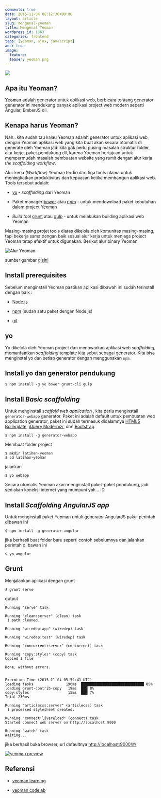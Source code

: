 ```yaml
---
comments: true
date: 2015-11-04 06:12:30+00:00
layout: article
slug: mengenal-yeoman
title: Mengenal Yeoman !
wordpress_id: 1363
categories: frontend
tags: [yeoman, ajax, javascript]
ads: true
image:
  feature:
  teaser: yeoman.png
---
```


![](http://i66.tinypic.com/2ytw4g2.jpg)

## Apa itu Yeoman?

[Yeoman](http://yeoman.io/) adalah generator untuk aplikasi web, berbicara tentang generator generator ini mendukung banyak aplikasi project web modern seperti Angular, EmberJS dll.


## Kenapa harus Yeoman?



Nah.. kita sudah tau kalau Yeoman adalah generator untuk aplikasi web, dengan Yeoman aplikasi web yang kita buat akan secara otomatis di generate oleh Yoeman jadi kita gak perlu pusing masalah struktur folder, alur kerja, paket pendukung dll, karena Yoeman bertujuan untuk mempermudah masalah pembuatan website yang rumit dengan alur kerja _the scaffolding workflow_.

<!-- more -->

Alur kerja _(Workflow)_ Yeoman terdiri dari tiga tools utama untuk meningkatkan produktivitas dan kepuasan ketika membangun aplikasi web. Tools tersebut adalah:





  * [yo](https://github.com/yeoman/yo) - _scaffolding_ dari Yeoman


  * Paket manager [bower](http://bower.io/) atau [npm](https://www.npmjs.com/) - untuk mendownload paket kebutuhan dalam project Yeoman


  * _Build tool_ [grunt](http://gruntjs.com/) atau [gulp](http://gulpjs.com/) - untuk melakukan building aplikasi web Yeoman



Masing-masing projet tools diatas dikelola oleh komunitas masing-masing, tapi bekerja sama dengan baik sesuai alur kerja untuk menjaga project Yeoman tetap efektif untuk digunakan. Berikut alur binary Yeoman

![Alur Yeoman](http://slicejack.com/shared/content/uploads/2015/01/workflow.c3cc.jpg)

sumber gambar [disini](http://slicejack.com/)



## [](https://github.com/timposu/source-kode-tutorial/tree/master/yeoman#install-prerequisites)Install prerequisites



Sebelum menginstall Yeoman pastikan aplikasi dibawah ini sudah terinstall dengan baik :





  * [Node.js](https://nodejs.org/)


  * [npm](https://www.npmjs.com/) (sudah satu paket dengan Node.js)


  * [git](https://git-scm.com/)





## [](https://github.com/timposu/source-kode-tutorial/tree/master/yeoman#yo)yo



Yo dikelola oleh Yeoman project dan menawarkan aplikasi web _scaffolding_, memanfaatkan _scaffolding_ template kita sebut sebagai generator. Kita bisa menginstal yo dan setiap generator dengan menggunakan `npm`.



## [](https://github.com/timposu/source-kode-tutorial/tree/master/yeoman#install-yo-dan-generator-pendukung)Install yo dan generator pendukung





    $ npm install -g yo bower grunt-cli gulp








## [](https://github.com/timposu/source-kode-tutorial/tree/master/yeoman#install-basic-scaffolding)Install _Basic scaffolding_



Untuk menginstall _scaffold web application_ , kita perlu menginstall `generator-webapp` generator. Paket ini adalah default untuk pembuatan web application generator, paket ini sudah termasuk didalamnya [HTML5 Boilerplate](https://html5boilerplate.com/), [jQuery](http://jquery.com/),[Modernizr](http://modernizr.com/), dan [Bootstrap](http://getbootstrap.com/).



    $ npm install -g generator-webapp




Membuat folder project



    $ mkdir latihan-yeoman
    $ cd latihan-yeoman




jalankan



    $ yo webapp




Secara otomatis Yeoman akan menginstall paket-paket pendukung, jadi sediakan koneksi internet yang mumpuni yah... :D



## [](https://github.com/timposu/source-kode-tutorial/tree/master/yeoman#install-scaffolding-angularjs-app)Install _Scaffolding AngularJS app_



Untuk menginstall paket Yeoman untuk generator AngularJS pakai perintah dibawah ini



    $ npm install -g generator-angular




jika berhasil buat folder baru seperti contoh sebelumnya dan jalankan perintah di bawah ini



    $ yo angular






## [](https://github.com/timposu/source-kode-tutorial/tree/master/yeoman#grunt)Grunt



Menjalankan aplikasi dengan grunt



    $ grunt serve




output






    Running "serve" task

    Running "clean:server" (clean) task
     1 path cleaned.

    Running "wiredep:app" (wiredep) task

    Running "wiredep:test" (wiredep) task

    Running "concurrent:server" (concurrent) task

    Running "copy:styles" (copy) task
    Copied 1 file

    Done, without errors.


    Execution Time (2015-11-04 05:52:41 UTC)
    loading tasks               196ms  █████████████████████████████ 85%
    loading grunt-contrib-copy   19ms  ███ 8%
    copy:styles                  15ms  ███ 7%
    Total 230ms

    Running "articlecss:server" (articlecss) task
     1 processed stylesheet created.

    Running "connect:livereload" (connect) task
    Started connect web server on http://localhost:9000

    Running "watch" task
    Waiting...









jika berhasil buka browser, url defaultnya [http://localhost:9000/#/](http://localhost:9000/#/)

[![yeoman preview](https://raw.githubusercontent.com/timposu/source-kode-tutorial/master/yeoman/img/pic.png)](https://raw.githubusercontent.com/timposu/source-kode-tutorial/master/yeoman/img/pic.png)



## [](https://github.com/timposu/source-kode-tutorial/tree/master/yeoman#referensi)Referensi







  * [yeoman learning](http://yeoman.io/learning/)


  * [yeoman codelab](http://yeoman.io/codelab/index.html)
